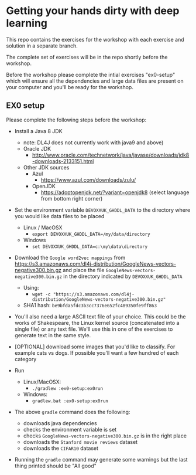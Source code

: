 # Getting your hands dirty with deep learning
This repo contains the exercises for the workshop with each exercise and solution in a separate branch.

The complete set of exercises will be in the repo shortly before the workshop.

Before the workshop please complete the intial exercises "ex0-setup" which will ensure all the dependencies and large data files are present on your computer and you'll be ready for the workshop.

## EX0 setup

Please complete the following steps before the workshop:

* Install a Java 8 JDK 
    * note: DL4J does not currently work with java9 and above)
 	* Oracle JDK
        * http://www.oracle.com/technetwork/java/javase/downloads/jdk8-downloads-2133151.html
    * Other JDK sources
        * Azul
            * https://www.azul.com/downloads/zulu/
        * OpenJDK
            * https://adoptopenjdk.net/?variant=openjdk8 (select language from bottom right corner) 

* Set the environment variable `DEVOXXUK_GHDDL_DATA` to the directory where you would like data files to be placed
    * Linux / MacOSX
        * `export DEVOXXUK_GHDDL_DATA=/my/data/directory`
    * Windows
        * `set DEVOXXUK_GHDDL_DATA=c:\my\data\directory`
* Download the `Google word2vec mappings` from https://s3.amazonaws.com/dl4j-distribution/GoogleNews-vectors-negative300.bin.gz and place the file `GoogleNews-vectors-negative300.bin.gz` in the directory indicated by `DEVOXXUK_GHDDL_DATA`
    * Using: 
        * `wget -c "https://s3.amazonaws.com/dl4j-distribution/GoogleNews-vectors-negative300.bin.gz"`
    * SHA1 hash: `be9bfda5fdc3b3cc7376e652fc489350fe9ff863`

* You'll also need a large ASCII text file of your choice. This could be the works of Shakespeare, the Linux kernel source (concatenated into a single file) or any text file. We'll use this in one of the exercises to generate text in the same style.
* [OPTIONAL] download some images that you'd like to classify. For example cats vs dogs. If possible you'll want a few hundred of each category

* Run 
    * Linux/MacOSX:
        * `./gradlew :ex0-setup:ex0run`
    * Windows: 
        * `gradlew.bat :ex0-setup:ex0run`

* The above `gradle` command does the following:
    * downloads java dependencies
    * checks the environment variable is set
    * checks `GoogleNews-vectors-negative300.bin.gz` is in the right place
    * downloads the `Stanford movie reviews` dataset
    * downloads the `CIFAR10` dataset
    
* Running the `gradle` command may generate some warnings but the last thing printed should be "All good" 
